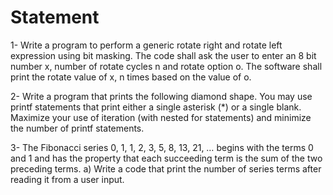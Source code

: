 # Statement
1- Write a program to perform a generic rotate right and rotate left expression using bit masking.
The code shall ask the user to enter an 8 bit number x, number of rotate cycles n and rotate
option o. The software shall print the rotate value of x, n times based on the value of o.<br/>

2- Write a program that prints the following diamond shape. You may use printf statements that
print either a single asterisk (*) or a single blank. Maximize your use of iteration (with nested for
statements) and minimize the number of printf statements.<br/>

3- The Fibonacci series 0, 1, 1, 2, 3, 5, 8, 13, 21, … begins with the terms 0 and 1 and has the
property that each succeeding term is the sum of the two preceding terms. a) Write a code that
print the number of series terms after reading it from a user input.<br/>